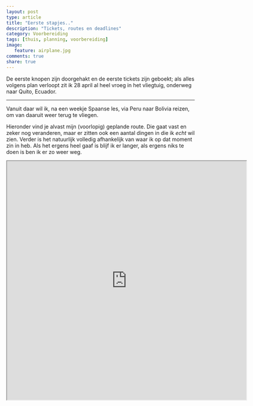 ```yaml
---
layout: post
type: article
title: "Eerste stapjes.."
description: "Tickets, routes en deadlines"
category: Voorbereiding
tags: [thuis, planning, voorbereiding]
image:
   feature: airplane.jpg
comments: true
share: true
---
```


De eerste knopen zijn doorgehakt en de eerste tickets zijn geboekt; als alles volgens plan verloopt zit ik 28 april al heel vroeg in het vliegtuig, onderweg naar Quito, Ecuador.  

---

Vanuit daar wil ik, na een weekje Spaanse les, via Peru naar Bolivia reizen, om van daaruit weer terug te vliegen. 

Hieronder vind je alvast mijn (voorlopig) geplande route. Die gaat vast en zeker nog veranderen, maar er zitten ook een aantal dingen in die ik _echt_ wil zien. Verder is het natuurlijk volledig afhankelijk van waar ik op dat moment zin in heb. Als het ergens heel gaaf is blijf ik er langer, als ergens niks te doen is ben ik er zo weer weg.

<iframe src="https://mapsengine.google.com/map/u/0/embed?mid=zqhM4S9nvt8Y.ksG4epeEROcE" width="640" height="640"></iframe>

